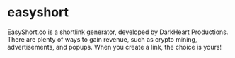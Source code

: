 # easyshort
EasyShort.co is a shortlink generator, developed by DarkHeart Productions. There are plenty of ways to gain revenue, such as crypto mining, advertisements, and popups. When you create a link, the choice is yours!
